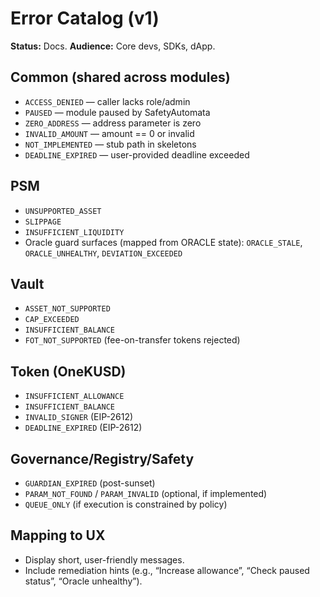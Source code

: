 # Error Catalog (v1)
**Status:** Docs. **Audience:** Core devs, SDKs, dApp.

## Common (shared across modules)
- `ACCESS_DENIED` — caller lacks role/admin
- `PAUSED` — module paused by SafetyAutomata
- `ZERO_ADDRESS` — address parameter is zero
- `INVALID_AMOUNT` — amount == 0 or invalid
- `NOT_IMPLEMENTED` — stub path in skeletons
- `DEADLINE_EXPIRED` — user-provided deadline exceeded

## PSM
- `UNSUPPORTED_ASSET`
- `SLIPPAGE`
- `INSUFFICIENT_LIQUIDITY`
- Oracle guard surfaces (mapped from ORACLE state): `ORACLE_STALE`, `ORACLE_UNHEALTHY`, `DEVIATION_EXCEEDED`

## Vault
- `ASSET_NOT_SUPPORTED`
- `CAP_EXCEEDED`
- `INSUFFICIENT_BALANCE`
- `FOT_NOT_SUPPORTED` (fee-on-transfer tokens rejected)

## Token (OneKUSD)
- `INSUFFICIENT_ALLOWANCE`
- `INSUFFICIENT_BALANCE`
- `INVALID_SIGNER` (EIP-2612)
- `DEADLINE_EXPIRED` (EIP-2612)

## Governance/Registry/Safety
- `GUARDIAN_EXPIRED` (post-sunset)
- `PARAM_NOT_FOUND` / `PARAM_INVALID` (optional, if implemented)
- `QUEUE_ONLY` (if execution is constrained by policy)

## Mapping to UX
- Display short, user-friendly messages.
- Include remediation hints (e.g., “Increase allowance”, “Check paused status”, “Oracle unhealthy”).
